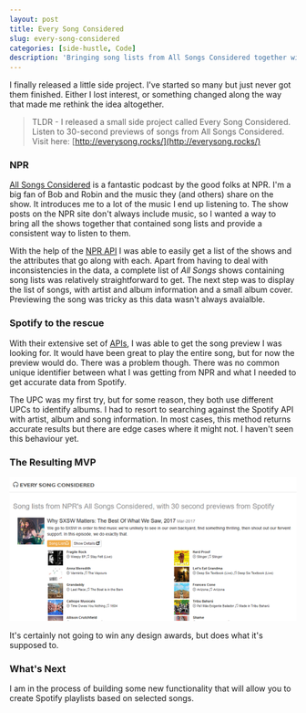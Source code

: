 ```yaml
---
layout: post
title: Every Song Considered
slug: every-song-considered
categories: [side-hustle, Code]
description: 'Bringing song lists from All Songs Considered together with Spotify previews'
---
```


I finally released a little side project. I've started so many but just never got them finished. Either I lost interest, or something changed along the way that made me rethink the idea altogether.

> TLDR - I released a small side project called Every Song Considered. Listen to 30-second previews of songs from All Songs Considered. Visit here: [http://everysong.rocks/](http://everysong.rocks/)

### NPR

[All Songs Considered](http://www.npr.org/sections/allsongs/) is a fantastic podcast by the good folks at NPR. I'm a big fan of Bob and Robin and the music they (and others) share on the show. It introduces me to a lot of the music I end up listening to. The show posts on the NPR site don't always include music, so I wanted a way to bring all the shows together that contained song lists and provide a consistent way to listen to them. 

With the help of the [NPR API](http://www.npr.org/api/index) I was able to easily get a list of the shows and the attributes that go along with each. Apart from having to deal with inconsistencies in the data, a complete list of _All Songs_ shows containing song lists was relatively straightforward to get. The next step was to display the list of songs, with artist and album information and a small album cover. Previewing the song was tricky as this data wasn't always avaialble.

### Spotify to the rescue

With their extensive set of [APIs](https://developer.spotify.com/web-api/), I was able to get the song preview I was looking for. It would have been great to play the entire song, but for now the preview would do. There was a problem though. There was no common unique identifier between what I was getting from NPR and what I needed to get accurate data from Spotify. 

The UPC was my first try, but for some reason, they both use different UPCs to identify albums. I had to resort to searching against the Spotify API with artist, album and song information. In most cases, this method returns accurate results but there are edge cases where it might not. I haven't seen this behaviour yet.

### The Resulting MVP

![](/public/images/2017-03-21_1617.png)

It's certainly not going to win any design awards, but does what it's supposed to. 

### What's Next

I am in the process of building some new functionality that will allow you to create Spotify playlists based on selected songs. 

